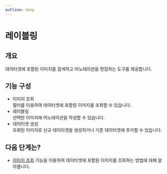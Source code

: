 ```yaml
---
outline: deep
---
```


# 레이블링

## 개요
데이터셋에 포함된 이미지를 검색하고 어노테이션을 편집하는 도구를 제공합니다.

## 기능 구성

- 이미지 조회  
  필터를 이용하여 데이터셋에 포함된 이미지를 조회할 수 있습니다.
- 레이블링  
  선택한 이미지에 어노테이션을 작성할 수 있습니다.
- 데이터셋 생성  
  조회된 이미지로 신규 데이터셋을 생성하거나 기존 데이터셋에 추가할 수 있습니다.

## 다음 단계는?
- [이미지 조회](./labeling-search) 기능을 이용하여 데이터셋에 포함된 이미지를 조회하는 방법에 대해 알아봅니다.
